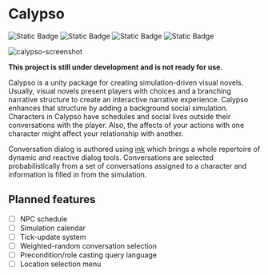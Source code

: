 # Calypso

![Static Badge](https://img.shields.io/badge/WIP-red)
![Static Badge](https://img.shields.io/badge/Unity-2022.3-black)
![Static Badge](https://img.shields.io/badge/Status-Unstable-red)
![Static Badge](https://img.shields.io/badge/Version-0.1.0-yellow)

![calypso-screenshot](https://github.com/ShiJbey/Calypso/assets/11076525/810faa96-66f1-45d8-869d-94a0d7a4ecfc)

**This project is still under development and is not ready for use.**

Calypso is a unity package for creating simulation-driven visual novels. Usually, visual novels present players with choices and a branching narrative structure to create an interactive narrative experience. Calypso enhances that structure by adding a background social simulation. Characters in Calypso have schedules and social lives outside their conversations with the player. Also, the affects of your actions with one character might affect your relationship with another.

Conversation dialog is authored using [ink](https://www.inklestudios.com/ink/) which brings a whole repertoire of dynamic and reactive dialog tools. Conversations are selected probabilistically from a set of conversations assigned to a character and information is filled in from the simulation.

## Planned features

- [ ] NPC schedule
- [ ] Simulation calendar
- [ ] Tick-update system
- [ ] Weighted-random conversation selection
- [ ] Precondition/role casting query language
- [ ] Location selection menu
